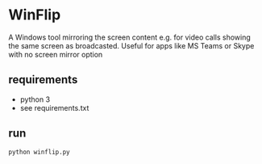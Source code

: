 # WinFlip
A Windows tool mirroring the screen content
e.g. for video calls showing the same screen as broadcasted.
Useful for apps like MS Teams or Skype with no screen mirror option

## requirements
- python 3
- see requirements.txt

## run
```python winflip.py```